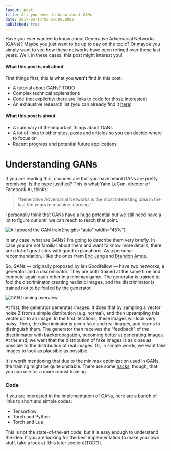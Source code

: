 ```yaml
---
layout: post
title: All you need to know about GANs
date: 2017-03-17T00:00:00.000Z
published: true
---
```


Have you ever wanted to know about Generative Adversarial Networks (GANs)? Maybe you just want to be up to day on the topic? Or maybe you simply want to see how these networks have been refined over these last years. Well, in these cases, this post might interest you! 

#### What this post is not about
First things first, this is what you __won't__ find in this post:

* A tutorial about GANs? TODO
* Complex technical explanations
* Code (not explicitly: there are links to code for those interested)
* An exhaustive research list (you can already find it [here][GANpapers])

#### What this post is about
* A summary of the important things about GANs
* A lot of links to other sites, posts and articles so you can decide where to focus on
* Recent progress and potential future applications

# Understanding GANs

If you are reading this, chances are that you have heard GANs are pretty promising. Is the hype justified? This is what Yann LeCun, director of Facebook AI, thinks:

> "Generative Adversarial Networks is the most interesting idea in the last ten years in machine learning."

I personally think that GANs have a huge potential but we still need have a lot to figure out until we can reach to reach that point.

![All aboard the GAN train](https://cdn.meme.am/instances/500x/48663315.jpg){:height="auto" width="45%"}

In any case, what are GANs? I'm going to describe them very briefly. In case you are not familiar about them and want to know more details, there are a lot of great sites with good explanations. As a personal recommendation, I like the ones from [Eric Jang][introGAN1] and [Brandon Amos][introGAN2].

So, GANs — originally proposed by Ian Goodfellow — have two networks, a generator and a discriminator. They are both trained at the same time and compete again each other in a minimax game. The generator is trained to fool the discriminator creating realistic images, and the discriminator is trained not to be fooled by the generator.

![GAN training overview]({{site.baseurl}}/files/blog/All-you-need-to-know-about-GANs/GAN_training_overview.jpg)

At first, the generator generates images. It does that by sampling a vector noise Z from a simple distribution (e.g. normal), and then upsampling this vector up to an image. In the first iterations, these images will look very noisy. 
Then, the discriminator is given fake and real images, and learns to distinguish them. The generator then receives the "feedback" of the discriminator with backpropagation, becoming better at generating images. At the end, we want that the distribution of fake images is as close as possible to the distribution of real images. Or, in simple words, we want fake images to look as plausible as possible.

It is worth mentioning that due to the minimax optimization used in GANs, the training might be quite unstable. There are some [hacks][GANhacks], though, that you can use for a more robust training.



### Code

If you are interested in the implementation of GANs, here are a bunch of links to short and simple codes:

* Tensorflow
* Torch and Python
* Torch and Lua

This is not the state-of-the-art code, but it is easy enough to understand the idea. If you are looking for the best implementation to make your own stuff, take a look at [this later section][TODO].

[GANpapers]: https://github.com/zhangqianhui/AdversarialNetsPapers
[introGAN1]: http://blog.evjang.com/2016/06/generative-adversarial-nets-in.html
[introGAN2]: https://bamos.github.io/2016/08/09/deep-completion/#ml-heavy-generative-adversarial-net-gan-building-blocks
[GANhacks]: https://github.com/soumith/ganhacks#authors
